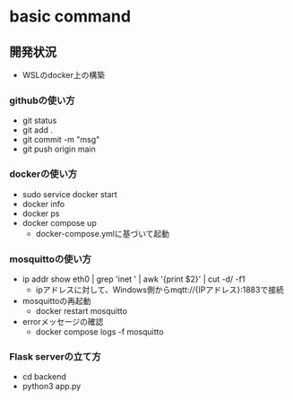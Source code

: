 # basic command

## 開発状況

- WSLのdocker上の構築


### githubの使い方
- git status
- git add .
- git commit -m "msg"
- git push origin main

### dockerの使い方
- sudo service docker start
- docker info
- docker ps
- docker compose up
    - docker-compose.ymlに基づいて起動

### mosquittoの使い方
- ip addr show eth0 | grep 'inet ' | awk '{print $2}' | cut -d/ -f1
    - ipアドレスに対して、Windows側からmqtt://{IPアドレス}:1883で接続
- mosquittoの再起動
    - docker restart mosquitto
- errorメッセージの確認
    - docker compose logs -f mosquitto

### Flask serverの立て方
- cd backend
- python3 app.py


